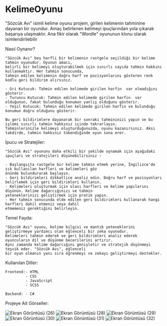 # KelimeOyunu
"Sözcük Avı" isimli  kelime oyunu projem, girilen kelimenin tahminine dayanan bir oyundur. Amaç belirlenen kelimeyi
ipuçlarından yola çıkarak başarıya ulaşmaktır. Ana fikir olarak "Wordle" oyununun klonu olarak isimlendirilebilir

Nasıl Oynanır?


    "Sözcük Avı" beş harfli bir kelimenin rastgele seçildiği bir kelime tahmin oyunudur. Oyunun amacı, 
    belirli bir kelimeyi oluşturabilmek için sınırlı sayıda tahmin hakkını kullanmaktır. Her tahmin sonucunda, 
    tahmin edilen kelimenin doğru harf ve pozisyonlarını gösteren renk kodlu geri bildirim alırsınız.

    - Gri Kutucuk: Tahmin edilen kelimede girilen harfin  var olmadığını gösterir.
    - Turuncu Kutucuk: Tahmin edilen kelimede girilen harfin  var olduğunun, fakat bulunduğu konumun yanlış olduğunu gösterir.
    - Yeşil Kutucuk: Tahmin edilen kelimede girilen harfin ve bulunduğu konumun doğru olduğunu gösterir.
    
    Bu geri bildirimlere dayanarak bir sonraki tahmininizi yapın ve bu işlemi sınırlı tahmin hakkınız içinde tekrarlayın.
    Tahminlerinizle kelimeyi oluşturduğunuzda, oyunu kazanırsınız. Aksi takdirde, tahmin hakkınız tükendiğinde oyun sona erer.

İpucu ve Stratejiler:

    "Sözcük Avı" oyununu daha etkili bir şekilde oynamak için aşağıdaki ipuçları ve stratejileri düşünebilirsiniz :

    - Başlangıçta rastgele bir kelime tahmin etmek yerine, İngilizce'de sık kullanılan harfleri ve kelimeleri göz 
    önünde bulundurarak başlayın.
    - Geri bildirimleri dikkatlice analiz edin. Doğru harf ve pozisyonları belirlemek için geri bildirimleri kullanın.
    - Kelimeleri oluşturmak için olası harfleri ve kelime yapılarını düşünün. Kelime dağarcığınızı ve tahmin 
    yeteneklerinizi geliştirmek için pratik yapın.
    - Her tahmin sonucunda elde edilen geri bildirimleri kullanarak hangi harfleri dahil etmeniz veya dahil
    etmemeniz gerektiğini belirleyin.

Temel Fayda:

    "Sözcük Avı" oyunu, kelime bilgisi ve mantık yeteneklerini geliştirmeye yardımcı olan eğlenceli bir zeka oyunudur.
    Kelimeleri tahmin ederek ve geri bildirimleri analiz ederek oyuncuların dil ve düşünme becerilerini artırır.
    Aynı zamanda kelime dağarcığını genişletir ve stratejik düşünmeyi teşvik eder. "Sözcük Avı", eğlenceli
    bir oyun olmanın yanı sıra öğrenmeyi ve zekayı geliştirmeyi destekler.
    
Kullanılan Diller:

    Frontend:- HTML
             - CSS
             - JavaScript
             - SCSS
    
    Backend: - C#
    
Projeye Ait Görseller:

![Ekran Görüntüsü (26)](https://github.com/omer-gulsoy/KelimeOyunu/assets/139320509/fa835151-a1fa-48de-9856-1e7ae76b8687)
![Ekran Görüntüsü (28)](https://github.com/omer-gulsoy/KelimeOyunu/assets/139320509/ad3d9219-5c98-45f8-9fce-3d8b5677bf9b)
![Ekran Görüntüsü (29)](https://github.com/omer-gulsoy/KelimeOyunu/assets/139320509/6297b3a1-39ce-4dc4-b806-5f1f9f423572)
![Ekran Görüntüsü (30)](https://github.com/omer-gulsoy/KelimeOyunu/assets/139320509/f0f7ee1c-40b2-4b5a-810c-c214e5a66e43)
![Ekran Görüntüsü (31)](https://github.com/omer-gulsoy/KelimeOyunu/assets/139320509/4b7989d0-ec7f-4e5f-b0f5-96f1174bac54)
![Ekran Görüntüsü (32)](https://github.com/omer-gulsoy/KelimeOyunu/assets/139320509/d5ba80dc-fb8f-4a27-8f75-9e768cb80900)
